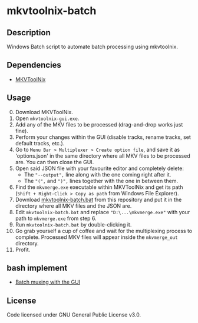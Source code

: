 # mkvtoolnix-batch

## Description
Windows Batch script to automate batch processing using mkvtoolnix.

## Dependencies
- [MKVToolNix](https://www.fosshub.com/MKVToolNix.html)

## Usage
0. Download MKVToolNix.
1. Open `mkvtoolnix-gui.exe`.
2. Add any of the MKV files to be processed (drag-and-drop works just fine).
3. Perform your changes within the GUI (disable tracks, rename tracks, set default tracks, etc.).
4. Go to `Menu Bar > Multiplexer > Create option file`, and save it as 'options.json' in the same directory where all MKV files to be processed are. You can then close the GUI.
5. Open said JSON file with your favourite editor and completely delete:
   - The `"--output",` line along with the one coming right after it.
   - The `"(",` and `")",` lines together with the one in between them.
6. Find the `mkvmerge.exe` executable within MKVToolNix and get its path (`Shift + Right-Click > Copy as path` from Windows File Explorer).
7. Download [mkvtoolnix-batch.bat](https://raw.githubusercontent.com/Serede/mkvtoolnix-batch/master/mkvtoolnix-batch.bat) from this repository and put it in the directory where all MKV files and the JSON are.
8. Edit `mkvtoolnix-batch.bat` and replace `"D:\...\mkvmerge.exe"` with your path to `mkvmerge.exe` from step 6.
9. Run `mkvtoolnix-batch.bat` by double-clicking it.
10. Go grab yourself a cup of coffee and wait for the multiplexing process to complete. Processed MKV files will appear inside the `mkvmerge_out` directory.
11. Profit.

## bash implement
- [Batch muxing with the GUI](https://gitlab.com/mbunkus/mkvtoolnix/-/wikis/Batch-muxing-with-the-GUI)

## License
Code licensed under GNU General Public License v3.0.
